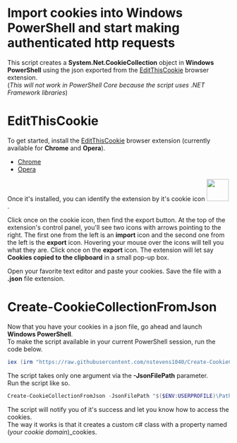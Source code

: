 # Import cookies into Windows PowerShell and start making authenticated http requests  
This script creates a **System.Net.CookieCollection** object in **Windows PowerShell** using the json exported from the [EditThisCookie](https://www.editthiscookie.com) browser extension.  
(*This will not work in PowerShell Core because the script uses .NET Framework libraries*)  

# EditThisCookie
To get started, install the [EditThisCookie](https://www.editthiscookie.com) browser extension (currently available for **Chrome** and **Opera**).  
   - [Chrome](https://chrome.google.com/webstore/detail/editthiscookie/fngmhnnpilhplaeedifhccceomclgfbg)
   - [Opera](https://addons.opera.com/en/extensions/details/edit-this-cookie)  

Once it's installed, you can identify the extension by it's cookie icon <img height=50 width=50 src="https://cdn.editthiscookie.com/images/cookie_v1.png">.  

Click once on the cookie icon, then find the export button. At the top of the extension's control panel, you'll see two icons with arrows pointing to the right. The first one from the left is an **import** icon and the second one from the left is the **export** icon. Hovering your mouse over the icons will tell you what they are. Click once on the **export** icon. The extension will let say **Cookies copied to the clipboard** in a small pop-up box.  

Open your favorite text editor and paste your cookies. Save the file with a **.json** file extension.  

# Create-CookieCollectionFromJson  

Now that you have your cookies in a json file, go ahead and launch **Windows PowerShell**.  
To make the script available in your current PowerShell session, run the code below.  
```ps1
iex (irm "https://raw.githubusercontent.com/nstevens1040/Create-CookieCollectionFromJson/main/Create-CookieCollectionFromJson.ps1")
```  
The script takes only one argument via the **-JsonFilePath** parameter.  
Run the script like so.  
```ps1
Create-CookieCollectionFromJson -JsonFilePath "$($ENV:USERPROFILE)\Path\To\JsonFile.json"
```  
The script will notify you of it's success and let you know how to access the cookies.  
The way it works is that it creates a custom c# class with a property named (*your cookie domain*)_cookies.  
